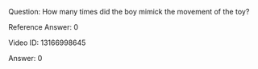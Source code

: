 Question: How many times did the boy mimick the movement of the toy?

Reference Answer: 0

Video ID: 13166998645

Answer: 0

